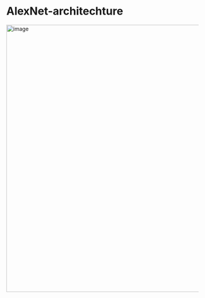 # AlexNet-architechture
<img width="703" alt="image" src="https://github.com/raghavkaushik2004/AlexNet-architechture/assets/136466980/bb799c5b-0e88-404b-b959-01ddd033ff9d">

